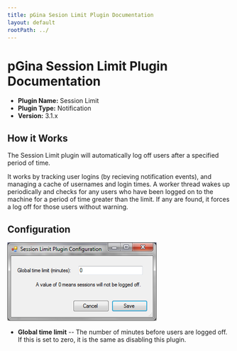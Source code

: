 ```yaml
---
title: pGina Sesion Limit Plugin Documentation
layout: default
rootPath: ../
---
```


pGina Session Limit Plugin Documentation
===================

* **Plugin Name:** Session Limit
* **Plugin Type:** Notification
* **Version:** 3.1.x

How it Works
------------------

The Session Limit plugin will automatically log off users after a specified period of time.

It works by tracking user logins (by recieving notification events), and managing a cache of
usernames and login times.  A worker thread wakes up periodically and checks
for any users who have been logged on to the machine for a period of time greater than
the limit.  If any are found, it forces a log off for those users without warning.

Configuration 
-------------------

![Session Limit Config](images/session_limit_config.png)

* **Global time limit** -- The number of minutes before users are logged off.  If this is set
to zero, it is the same as disabling this plugin.


